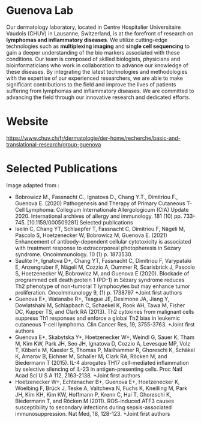# Guenova Lab


Our dermatology laboratory, located in Centre Hospitalier Universitaire Vaudois (CHUV) in Lausanne, Switzerland, is at the forefront of research on **lymphomas and inflammatory diseases**. We utilize cutting-edge technologies such as **multiplexing imaging** and **single cell sequencing** to gain a deeper understanding of the bio markers associated with these conditions. Our team is composed of skilled biologists, physicians and bioinformaticians who work in collaboration to advance our knowledge of these diseases. By integrating the latest technologies and methodologies with the expertise of our experienced researchers, we are able to make significant contributions to the field and improve the lives of patients suffering from lymphomas and inflammatory diseases. We are committed to advancing the field through our innovative research and dedicated efforts.


# Website
https://www.chuv.ch/fr/dermatologie/der-home/recherche/basic-and-translational-research/group-guenova

# Selected Publications
Image adapted from :

 * Bobrowicz M., Fassnacht C., Ignatova D., Chang Y.T., Dimitriou F., Guenova E. (2020) Pathogenesis and Therapy of Primary Cutaneous T-Cell Lymphoma: Collegium Internationale Allergologicum (CIA) Update 2020. International archives of allergy and immunology. 181 (10) pp. 733-745. [10.1159/000509281]
Selected publications
 * Iselin C, Chang YT, Schlaepfer T, Fassnacht C, Dimitriou F, Nägeli M, Pascolo S, Hoetzenecker W, Bobrowicz M, Guenova E. (2021) Enhancement of antibody-dependent cellular cytotoxicity is associated with treatment response to extracorporeal photopheresis in Sézary syndrome. Oncoimmunology. 10 (1) p. 1873530.
 * Saulite I+, Ignatova D+, Chang YT, Fassnacht C, Dimitriou F, Varypataki E, Anzengruber F, Nägeli M, Cozzio A, Dummer R, Scarisbrick J, Pascolo S, Hoetzenecker W, Bobrowicz M, and Guenova E (2020). Blockade of programmed cell death protein 1 (PD-1) in Sézary syndrome reduces Th2 phenotype of non-tumoral T lymphocytes but may enhance tumor proliferation. OncoImmunology 9, (1) p. 1738797 +Joint first authors
 * Guenova E+, Watanabe R+, Teague JE, Desimone JA, Jiang Y, Dowlatshahi M, Schlapbach C, Schaekel K, Rook AH, Tawa M, Fisher DC, Kupper TS, and Clark RA (2013). Th2 cytokines from malignant cells suppress Th1 responses and enforce a global Th2 bias in leukemic cutaneous T-cell lymphoma. Clin Cancer Res, 19, 3755-3763. +Joint first authors
 * Guenova E+, Skabytska Y+, Hoetzenecker W+, Weindl G, Sauer K, Tham M, Kim KW, Park JH, Seo JH, Ignatova D, Cozzio A, Levesque MP, Volz T, Köberle M, Kaesler S, Thomas P, Mailhammer R, Ghoreschi K, Schäkel K, Amarov B, Eichner M, Schaller M, Clark RA, Röcken M, and Biedermann T (2015). IL-4 abrogates TH17 cell-mediated inflammation by selective silencing of IL-23 in antigen-presenting cells. Proc Natl Acad Sci U S A 112, 2163-2138. +Joint first authors
 * Hoetzenecker W+, Echtenacher B+, Guenova E+, Hoetzenecker K, Woelbing F, Brück J, Teske A, Valtcheva N, Fuchs K, Kneilling M, Park JH, Kim KH, Kim KW, Hoffmann P, Krenn C, Hai T, Ghoreschi K, Biedermann T, and Röcken M (2011). ROS-induced ATF3 causes susceptibility to secondary infections during sepsis-associated immunosuppression. Nat Med, 18, 128-123. +Joint first authors
